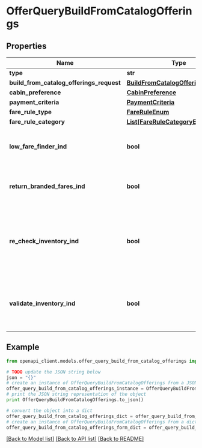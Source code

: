 # OfferQueryBuildFromCatalogOfferings


## Properties
Name | Type | Description | Notes
------------ | ------------- | ------------- | -------------
**type** | **str** |  | 
**build_from_catalog_offerings_request** | [**BuildFromCatalogOfferingsRequest**](BuildFromCatalogOfferingsRequest.md) |  | [optional] 
**cabin_preference** | [**CabinPreference**](CabinPreference.md) |  | [optional] 
**payment_criteria** | [**PaymentCriteria**](PaymentCriteria.md) |  | [optional] 
**fare_rule_type** | [**FareRuleEnum**](FareRuleEnum.md) |  | [optional] 
**fare_rule_category** | [**List[FareRuleCategoryEnum]**](FareRuleCategoryEnum.md) |  | [optional] 
**low_fare_finder_ind** | **bool** | If present and true, this is a low fare finder request | [optional] 
**return_branded_fares_ind** | **bool** | If present and true, branded fares are returned | [optional] 
**re_check_inventory_ind** | **bool** | If present and true, then the host system will perform a sell inventory check. | [optional] 
**validate_inventory_ind** | **bool** | If true, the flight inventory will be checked during the price step | [optional] 

## Example

```python
from openapi_client.models.offer_query_build_from_catalog_offerings import OfferQueryBuildFromCatalogOfferings

# TODO update the JSON string below
json = "{}"
# create an instance of OfferQueryBuildFromCatalogOfferings from a JSON string
offer_query_build_from_catalog_offerings_instance = OfferQueryBuildFromCatalogOfferings.from_json(json)
# print the JSON string representation of the object
print OfferQueryBuildFromCatalogOfferings.to_json()

# convert the object into a dict
offer_query_build_from_catalog_offerings_dict = offer_query_build_from_catalog_offerings_instance.to_dict()
# create an instance of OfferQueryBuildFromCatalogOfferings from a dict
offer_query_build_from_catalog_offerings_form_dict = offer_query_build_from_catalog_offerings.from_dict(offer_query_build_from_catalog_offerings_dict)
```
[[Back to Model list]](../README.md#documentation-for-models) [[Back to API list]](../README.md#documentation-for-api-endpoints) [[Back to README]](../README.md)


